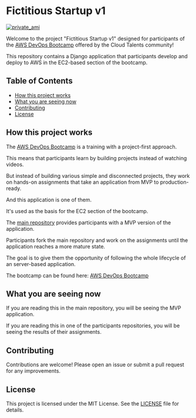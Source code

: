 # Fictitious Startup v1

[![private_ami](https://github.com/anoopjayadharan/fictitious-startup-v1/actions/workflows/image.yml/badge.svg)](https://github.com/anoopjayadharan/fictitious-startup-v1/actions/workflows/image.yml)

Welcome to the project "Fictitious Startup v1" designed for participants of the [AWS DevOps Bootcamp](https://www.skool.com/cloudtalents/about) offered by the Cloud Talents community!

This repository contains a Django application that participants develop and deploy to AWS in the EC2-based section of the bootcamp.

## Table of Contents

- [How this project works](#how-this-project-works)
- [What you are seeing now](#what-you-are-seeing-now)
- [Contributing](#contributing)
- [License](#license)

## How this project works

The [AWS DevOps Bootcamp](https://www.skool.com/cloudtalents/about) is a training with a project-first approach.

This means that participants learn by building projects instead of watching videos.

But instead of building various simple and disconnected projects, they work on hands-on assignments that take an application from MVP to production-ready.

And this application is one of them.

It's used as the basis for the EC2 section of the bootcamp.

The [main repository](https://github.com/cloudtalents/fictitious-startup-v1) provides participants with a MVP version of the application.

Participants fork the main repository and work on the assignments until the application reaches a more mature state.

The goal is to give them the opportunity of following the whole lifecycle of an server-based application.

The bootcamp can be found here: [AWS DevOps Bootcamp](https://www.skool.com/cloudtalents/about)

## What you are seeing now

If you are reading this in the main repository, you will be seeing the MVP application.

If you are reading this in one of the participants repositories, you will be seeing the results of their assignments.

## Contributing

Contributions are welcome! Please open an issue or submit a pull request for any improvements.

## License

This project is licensed under the MIT License. See the [LICENSE](LICENSE) file for details.
